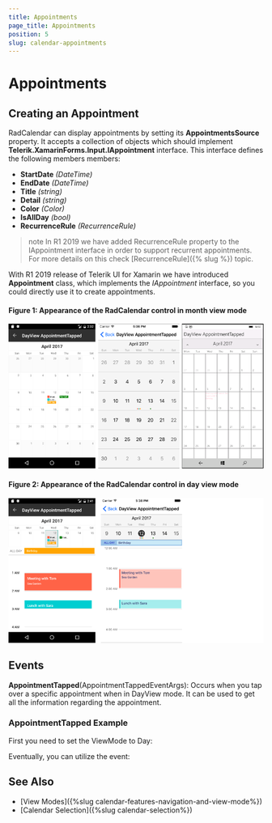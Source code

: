 ```yaml
---
title: Appointments
page_title: Appointments
position: 5
slug: calendar-appointments
---
```


# Appointments #

## Creating an Appointment ##

RadCalendar can display appointments by setting its **AppointmentsSource** property. It accepts a collection of objects which should implement **Telerik.XamarinForms.Input.IAppointment** interface. This interface defines the following members members:

- **StartDate** *(DateTime)*
- **EndDate** *(DateTime)*
- **Title** *(string)*
- **Detail** *(string)*
- **Color** *(Color)*
- **IsAllDay** *(bool)*
- **RecurrenceRule** *(RecurrenceRule)*

>note In R1 2019 we have added RecurrenceRule property to the IAppointment interface in order to support recurrent appointments. For more details on this check [RecurrenceRule]({% slug %}) topic.

With R1 2019 release of Telerik UI for Xamarin we have introduced **Appointment** class, which implements the *IAppointment* interface, so you could directly use it to create appointments.

<snippet id='calendar-gettingstarted-appointmentssource-csharp'/>

#### **Figure 1: Appearance of the RadCalendar control in month view mode**
![Appointments monthview](images/monthviews.png)

#### **Figure 2: Appearance of the RadCalendar control in day view mode**
![Appointments dayview](images/dayviews.png)

## Events ##
 
**AppointmentTapped**(AppointmentTappedEventArgs): Occurs when you tap over a specific appointment when in DayView mode. It can be used to get all the information regarding the appointment.

### AppointmentTapped Example ###

First you need to set the ViewMode to Day:

<snippet id='calendar-features-setviewmode-csharp'/>

Eventually, you can utilize the event: 

<snippet id='calendar-features-appointmenttapped-csharp'/>

## See Also

* [View Modes]({%slug calendar-features-navigation-and-view-mode%})
* [Calendar Selection]({%slug calendar-selection%})

